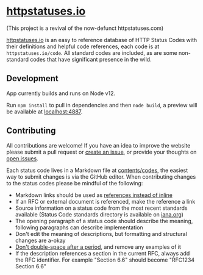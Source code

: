 # [httpstatuses.io][5]

(This project is a revival of the now-defunct httpstatuses.com)

[httpstatuses.io][5] is an easy to reference database of HTTP Status Codes with their definitions and helpful code references, each code is at `httpstatuses.io/code`. All standard codes are included, as are some non-standard codes that have significant presence in the wild.

## Development

App currently builds and runs on Node v12.

Run `npm install` to pull in dependencies and then `node build`, a preview will be available at [localhost:4887][6].

## Contributing

All contributions are welcome! If you have an idea to improve the website please submit a pull request or [create an issue][1], or provide your thoughts on [open issues][1].

Each status code lives in a Markdown file at [contents/codes](contents/codes), the easiest way to submit changes is via the GitHub editor. When contributing changes to the status codes please be mindful of the following:

* Markdown links should be used as [references instead of inline][2]
* If an RFC or external document is referenced, make the reference a link
* Source information on a status code from the most recent standards available (Status Code standards directory is available on [iana.org][3])
* The opening paragraph of a status code should describe the meaning, following paragraphs can describe implementation
* Don't edit the meaning of descriptions, but formatting and structural changes are a-okay
* [Don't double-space after a period][4], and remove any examples of it
* If the description references a section in the current RFC, always add the RFC identifier. For example "Section 6.6" should become "RFC1234 Section 6.6"

[1]: <https://github.com/httpstatuses/httpstatuses/issues>
[2]: <https://daringfireball.net/projects/markdown/syntax#link>
[3]: <http://www.iana.org/assignments/http-status-codes/http-status-codes.xhtml>
[4]: <http://www.slate.com/articles/technology/technology/2011/01/space_invaders.html>
[5]: <https://httpstatuses.io>
[6]: <http://localhost:4887>
